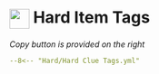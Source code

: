 # <img style="vertical-align:middle" src="../../images/icons/hard.png" width="35"> Hard Item Tags
_Copy button is provided on the right_
``` yaml title=""
--8<-- "Hard/Hard Clue Tags.yml"
```
